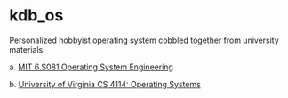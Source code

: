 # kdb_os
Personalized hobbyist operating system cobbled together from university materials:

a. [MIT 6.S081 Operating System Engineering](https://pdos.csail.mit.edu/6.828/2019/xv6.html)

b. [University of Virginia CS 4114: Operating Systems](https://www.rust-class.org/)
